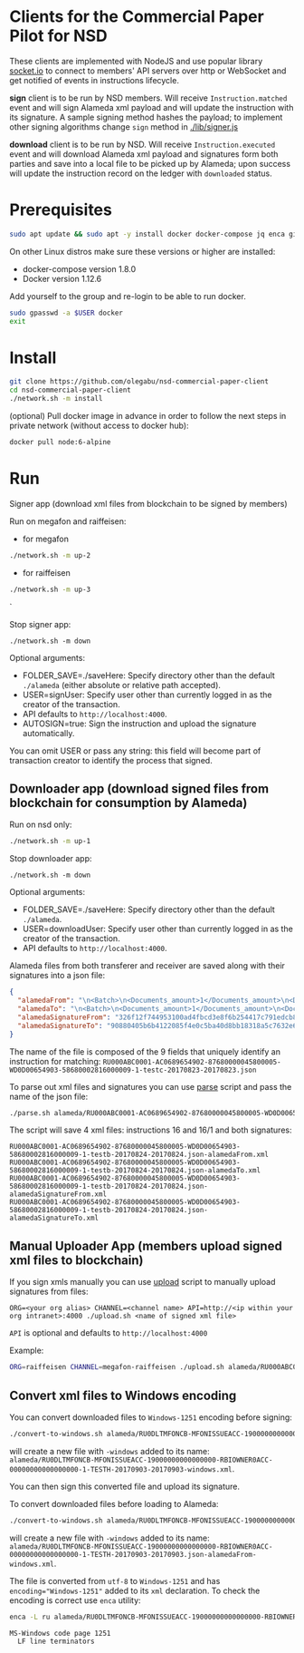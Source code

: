 
# Clients for the Commercial Paper Pilot for NSD

These clients are implemented with NodeJS and use popular library [socket.io](https://socket.io/) to connect
to members' API servers over http or WebSocket and get notified of events in instructions lifecycle.

**sign** client is to be run by NSD members. Will receive `Instruction.matched` event and will sign Alameda xml payload 
and will update the instruction with its signature.
A sample signing method hashes the payload; to implement other signing algorithms 
change `sign` method in [./lib/signer.js](./lib/signer.js) 

**download** client is to be run by NSD. Will receive `Instruction.executed` event and will download Alameda xml payload
and signatures form both parties and save into a local file to be picked up by Alameda; upon success 
will update the instruction record on the ledger with `downloaded` status.

Prerequisites
==========

```bash
sudo apt update && sudo apt -y install docker docker-compose jq enca git
```

On other Linux distros make sure these versions or higher are installed:

- docker-compose version 1.8.0
- Docker version 1.12.6

Add yourself to the group and re-login to be able to run docker.

```bash
sudo gpasswd -a $USER docker
exit
```

Install
==========

```bash
git clone https://github.com/olegabu/nsd-commercial-paper-client
cd nsd-commercial-paper-client
./network.sh -m install
```

(optional) Pull docker image in advance in order to follow the next steps in private network (without access to docker hub):
```bash
docker pull node:6-alpine
```


Run
===

Signer app (download xml files from blockchain to be signed by members)  

Run on megafon and raiffeisen:

* for megafon  
```bash
./network.sh -m up-2 
```

* for raiffeisen  
```bash
./network.sh -m up-3 
```
`


Stop signer app:

`./network.sh -m down` 

Optional arguments:

- FOLDER_SAVE=./saveHere: Specify directory other than the default `./alameda` (either absolute or relative path accepted).
- USER=signUser: Specify user other than currently logged in as the creator of the transaction.
- API defaults to `http://localhost:4000`.
- AUTOSIGN=true: Sign the instruction and upload the signature automatically.

You can omit USER or pass any string: this field will become part of transaction creator to identify the process that signed.


Downloader app (download signed files from blockchain for consumption by Alameda)
-------------- 

Run on nsd only:

```bash
./network.sh -m up-1
```


Stop downloader app:

`./network.sh -m down` 

Optional arguments:

- FOLDER_SAVE=./saveHere: Specify directory other than the default `./alameda`.
- USER=downloadUser: Specify user other than currently logged in as the creator of the transaction.
- API defaults to `http://localhost:4000`.

Alameda files from both transferer and receiver are saved along with their signatures into a json file:

```json
{
  "alamedaFrom": "\n<Batch>\n<Documents_amount>1</Documents_amount>\n<Document DOC_ID=\"1\" version=\"7\">\n<ORDER_HEADER>\n<deposit_c>NDC000000000</deposit_c>\n<contrag_c>CA9861913023</contrag_c>\n<contr_d_id>100</contr_d_id>\n<createdate>2017-08-23</createdate>\n<order_t_id>16</order_t_id>\n<execute_dt>2017-08-23</execute_dt>\n<expirat_dt>2017-08-24 23:59:59</expirat_dt>\n</ORDER_HEADER>\n<MF010>\n<dep_acc_c>AC0689654902</dep_acc_c>\n<sec_c>87680000045800005</sec_c>\n<deponent_c>CA9861913023</deponent_c>\n<corr_acc_c>WD0D00654903</corr_acc_c>\n<corr_sec_c>58680002816000009</corr_sec_c>\n<corr_code>DE000DB7HWY7</corr_code>\n<based_on>1000</based_on>\n<based_numb>10000</based_numb>\n<based_date>2017-08-23</based_date>\n<securities><security>\n<security_c>RU000ABC0001</security_c>\n<security_q>1</security_q>\n</security>\n</securities>\n<deal_reference>testc</deal_reference>\n<date_deal>2017-08-23</date_deal>\n</MF010>\n</Document>\n</Batch>\n",
  "alamedaTo": "\n<Batch>\n<Documents_amount>1</Documents_amount>\n<Document DOC_ID=\"1\" version=\"7\">\n<ORDER_HEADER>\n<deposit_c>NDC000000000</deposit_c>\n<contrag_c>DE000DB7HWY7</contrag_c>\n<contr_d_id>200</contr_d_id>\n<createdate>2017-08-23</createdate>\n<order_t_id>16/1</order_t_id>\n<execute_dt>2017-08-23</execute_dt>\n<expirat_dt>2017-08-24 23:59:59</expirat_dt>\n</ORDER_HEADER>\n<MF010>\n<dep_acc_c>AC0689654902</dep_acc_c>\n<sec_c>87680000045800005</sec_c>\n<deponent_c>CA9861913023</deponent_c>\n<corr_acc_c>WD0D00654903</corr_acc_c>\n<corr_sec_c>58680002816000009</corr_sec_c>\n<corr_code>DE000DB7HWY7</corr_code>\n<based_on>2000</based_on>\n<based_numb>20000</based_numb>\n<based_date>2017-08-22</based_date>\n<securities><security>\n<security_c>RU000ABC0001</security_c>\n<security_q>1</security_q>\n</security>\n</securities>\n<deal_reference>testc</deal_reference>\n<date_deal>2017-08-23</date_deal>\n</MF010>\n</Document>\n</Batch>\n",
  "alamedaSignatureFrom": "326f12f744953100ad4fbcd3e8f6b254417c791edcb8d6b37b0f47dba60145e1",
  "alamedaSignatureTo": "90880405b6b4122085f4e0c5ba40d8bb18318a5c7632e683d56d2bfd5493cabb"
}
```

The name of the file is composed of the 9 fields that uniquely identify an instruction for matching:
`RU000ABC0001-AC0689654902-87680000045800005-WD0D00654903-58680002816000009-1-testc-20170823-20170823.json`

To parse out xml files and signatures you can use [parse](./parse.sh) script and pass the name of the json file:

```bash
./parse.sh alameda/RU000ABC0001-AC0689654902-87680000045800005-WD0D00654903-58680002816000009-1-testb-20170824-20170824.json
``` 

The script will save 4 xml files: instructions 16 and 16/1 and both signatures:

```
RU000ABC0001-AC0689654902-87680000045800005-WD0D00654903-58680002816000009-1-testb-20170824-20170824.json-alamedaFrom.xml
RU000ABC0001-AC0689654902-87680000045800005-WD0D00654903-58680002816000009-1-testb-20170824-20170824.json-alamedaTo.xml
RU000ABC0001-AC0689654902-87680000045800005-WD0D00654903-58680002816000009-1-testb-20170824-20170824.json-alamedaSignatureFrom.xml
RU000ABC0001-AC0689654902-87680000045800005-WD0D00654903-58680002816000009-1-testb-20170824-20170824.json-alamedaSignatureTo.xml
```  

Manual Uploader App (members upload signed xml files to blockchain)
-----------

If you sign xmls manually you can use [upload](./upload.sh) script to manually upload signatures from files:

```
ORG=<your org alias> CHANNEL=<channel name> API=http://<ip within your org intranet>:4000 ./upload.sh <name of signed xml file> 
```

`API` is optional and defaults to `http://localhost:4000` 

Example:

```bash
ORG=raiffeisen CHANNEL=megafon-raiffeisen ./upload.sh alameda/RU000ABC0001-AC0689654902-87680000045800005-WD0D00654903-58680002816000009-1-testa-20170824-20170824.xml 
```

Convert xml files to Windows encoding
-----------

You can convert downloaded files to `Windows-1251` encoding before signing:

```bash
./convert-to-windows.sh alameda/RU0DLTMFONCB-MFONISSUEACC-19000000000000000-RBIOWNER0ACC-00000000000000000-1-TESTH-20170903-20170903.xml
```

will create a new file with `-windows` added to its name: `alameda/RU0DLTMFONCB-MFONISSUEACC-19000000000000000-RBIOWNER0ACC-00000000000000000-1-TESTH-20170903-20170903-windows.xml`.

You can then sign this converted file and upload its signature.

To convert downloaded files before loading to Alameda:

```bash
./convert-to-windows.sh alameda/RU0DLTMFONCB-MFONISSUEACC-19000000000000000-RBIOWNER0ACC-00000000000000000-1-TESTH-20170903-20170903.json-alamedaFrom.xml
```

will create a new file with `-windows` added to its name: `alameda/RU0DLTMFONCB-MFONISSUEACC-19000000000000000-RBIOWNER0ACC-00000000000000000-1-TESTH-20170903-20170903.json-alamedaFrom-windows.xml`.

The file is converted from `utf-8` to `Windows-1251` and has `encoding="Windows-1251"` added to its `xml` declaration.
To check the encoding is correct use `enca` utility:

```bash
enca -L ru alameda/RU0DLTMFONCB-MFONISSUEACC-19000000000000000-RBIOWNER0ACC-00000000000000000-1-TESTH-20170903-20170903.json-alamedaFrom-windows.xml

MS-Windows code page 1251
  LF line terminators
```

